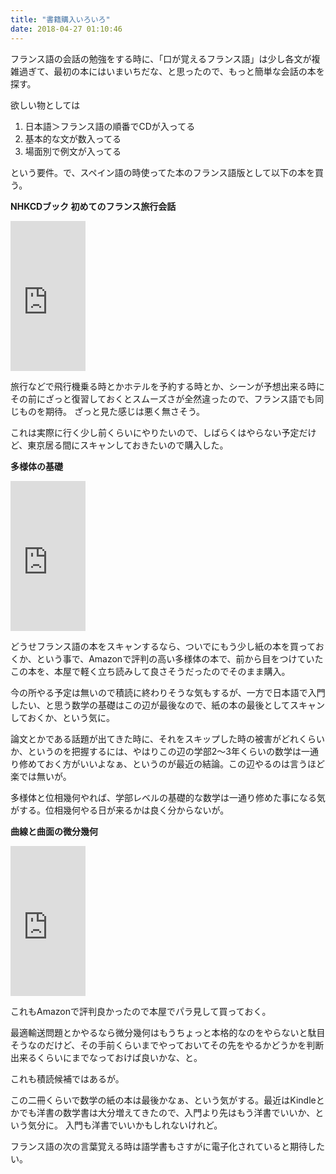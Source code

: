 ```yaml
---
title: "書籍購入いろいろ"
date: 2018-04-27 01:10:46
---
```


フランス語の会話の勉強をする時に、「口が覚えるフランス語」は少し各文が複雑過ぎて、最初の本にはいまいちだな、と思ったので、もっと簡単な会話の本を探す。

欲しい物としては

1. 日本語＞フランス語の順番でCDが入ってる
2. 基本的な文が数入ってる
3. 場面別で例文が入ってる

という要件。で、スペイン語の時使ってた本のフランス語版として以下の本を買う。

**NHKCDブック 初めてのフランス旅行会話**
<iframe style="width:120px;height:240px;" marginwidth="0" marginheight="0" scrolling="no" frameborder="0" src="https://rcm-fe.amazon-adsystem.com/e/cm?ref=qf_sp_asin_til&t=karino203-22&m=amazon&o=9&p=8&l=as1&IS1=1&detail=1&asins=4140394080&bc1=ffffff&lt1=_top&fc1=333333&lc1=0066c0&bg1=ffffff&f=ifr"> </iframe>

旅行などで飛行機乗る時とかホテルを予約する時とか、シーンが予想出来る時にその前にざっと復習しておくとスムーズさが全然違ったので、フランス語でも同じものを期待。
ざっと見た感じは悪く無さそう。

これは実際に行く少し前くらいにやりたいので、しばらくはやらない予定だけど、東京居る間にスキャンしておきたいので購入した。

**多様体の基礎**

<iframe style="width:120px;height:240px;" marginwidth="0" marginheight="0" scrolling="no" frameborder="0" src="https://rcm-fe.amazon-adsystem.com/e/cm?ref=qf_sp_asin_til&t=karino203-22&m=amazon&o=9&p=8&l=as1&IS1=1&detail=1&asins=4130621033&bc1=ffffff&lt1=_top&fc1=333333&lc1=0066c0&bg1=ffffff&f=ifr"> </iframe>

どうせフランス語の本をスキャンするなら、ついでにもう少し紙の本を買っておくか、という事で、Amazonで評判の高い多様体の本で、前から目をつけていたこの本を、本屋で軽く立ち読みして良さそうだったのでそのまま購入。

今の所やる予定は無いので積読に終わりそうな気もするが、一方で日本語で入門したい、と思う数学の基礎はこの辺が最後なので、紙の本の最後としてスキャンしておくか、という気に。

論文とかである話題が出てきた時に、それをスキップした時の被害がどれくらいか、というのを把握するには、やはりこの辺の学部2〜3年くらいの数学は一通り修めておく方がいいよなぁ、というのが最近の結論。この辺やるのは言うほど楽では無いが。

多様体と位相幾何やれば、学部レベルの基礎的な数学は一通り修めた事になる気がする。位相幾何やる日が来るかは良く分からないが。

**曲線と曲面の微分幾何**

<iframe style="width:120px;height:240px;" marginwidth="0" marginheight="0" scrolling="no" frameborder="0" src="https://rcm-fe.amazon-adsystem.com/e/cm?ref=qf_sp_asin_til&t=karino203-22&m=amazon&o=9&p=8&l=as1&IS1=1&detail=1&asins=478531091X&bc1=ffffff&lt1=_top&fc1=333333&lc1=0066c0&bg1=ffffff&f=ifr"> </iframe>

これもAmazonで評判良かったので本屋でパラ見して買っておく。

最適輸送問題とかやるなら微分幾何はもうちょっと本格的なのをやらないと駄目そうなのだけど、その手前くらいまでやっておいてその先をやるかどうかを判断出来るくらいにまでなっておけば良いかな、と。

これも積読候補ではあるが。

この二冊くらいで数学の紙の本は最後かなぁ、という気がする。最近はKindleとかでも洋書の数学書は大分増えてきたので、入門より先はもう洋書でいいか、という気分に。
入門も洋書でいいかもしれないけれど。

フランス語の次の言葉覚える時は語学書もさすがに電子化されていると期待したい。
